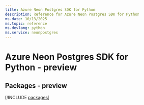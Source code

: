 ```yaml
---
title: Azure Neon Postgres SDK for Python
description: Reference for Azure Neon Postgres SDK for Python
ms.date: 10/13/2025
ms.topic: reference
ms.devlang: python
ms.service: neonpostgres
---
```

# Azure Neon Postgres SDK for Python - preview
## Packages - preview
[!INCLUDE [packages](neon-postgres-index.md)]